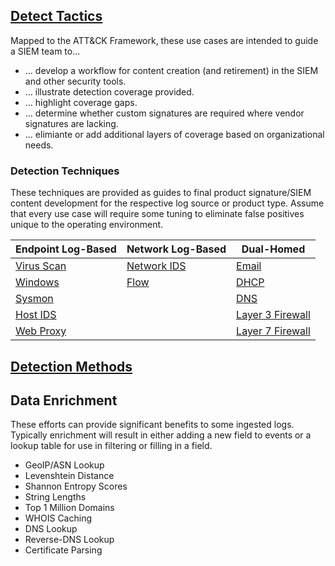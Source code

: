 ## [Detect Tactics](/Detection-Tactics.md)
Mapped to the ATT&CK Framework, these use cases are intended to guide a SIEM team to...
* ... develop a workflow for content creation (and retirement) in the SIEM and other security tools.
* ... illustrate detection coverage provided.
* ... highlight coverage gaps.
* ... determine whether custom signatures are required where vendor signatures are lacking.
* ... elimiante or add additional layers of coverage based on organizational needs.


### Detection Techniques

These techniques are provided as guides to final product signature/SIEM content development for the respective log source or product type. Assume that every use case will require some tuning to eliminate false positives unique to the operating environment.

| Endpoint Log-Based          | Network Log-Based              | Dual-Homed                              |
| --------------------------- | ------------------------------ | --------------------------------------- |
| [Virus Scan](/VirusScan.md) | [Network IDS](/Network-IDS.md) | [Email](/Email.md)                      |
| [Windows](/Windows.md)      | [Flow](/Flow.md)               | [DHCP](/DHCP.md)                        |
| [Sysmon](/Sysmon.md)        |                                | [DNS](/DNS.md)                          |
| [Host IDS](/Host-IDS.md)    |                                | [Layer 3 Firewall](/Layer3-Firewall.md) |
| [Web Proxy](/Web-Proxy.md)  |                                | [Layer 7 Firewall](/Layer7-Firewall.md) |



## [Detection Methods](/Detection-Methods.md)

## Data Enrichment
These efforts can provide significant benefits to some ingested logs. Typically enrichment will result in either adding a new field to events or a lookup table for use in filtering or filling in a field.

- GeoIP/ASN Lookup
- Levenshtein Distance
- Shannon Entropy Scores
- String Lengths
- Top 1 Million Domains
- WHOIS Caching
- DNS Lookup
- Reverse-DNS Lookup
- Certificate Parsing
